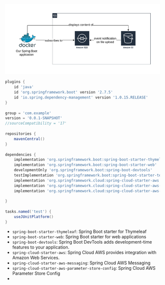![](readmefile/ricsue_Spring-Boot_f1.png)

```groovy
plugins {
    id 'java'
    id 'org.springframework.boot' version '2.7.5'
    id 'io.spring.dependency-management' version '1.0.15.RELEASE'
}

group = 'com.example'
version = '0.0.1-SNAPSHOT'
//sourceCompatibility = '17'

repositories {
    mavenCentral()
}

dependencies {
    implementation 'org.springframework.boot:spring-boot-starter-thymeleaf'
    implementation 'org.springframework.boot:spring-boot-starter-web'
    developmentOnly 'org.springframework.boot:spring-boot-devtools'
    testImplementation 'org.springframework.boot:spring-boot-starter-test'
    implementation 'org.springframework.cloud:spring-cloud-starter-aws'
    implementation 'org.springframework.cloud:spring-cloud-starter-aws-messaging'
    implementation 'org.springframework.cloud:spring-cloud-starter-aws-parameter-store-config'

}

tasks.named('test') {
    useJUnitPlatform()
}

```

- ``spring-boot-starter-thymeleaf``: Spring Boot starter for Thymeleaf
- ``spring-boot-starter-web``: Spring Boot starter for web applications
- ``spring-boot-devtools``: Spring Boot DevTools adds development-time features to your application.
- ``spring-cloud-starter-aws``: Spring Cloud AWS provides integration with Amazon Web Services.
- ``spring-cloud-starter-aws-messaging``: Spring Cloud AWS Messaging
- ``spring-cloud-starter-aws-parameter-store-config``: Spring Cloud AWS Parameter Store Config
- 